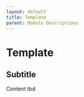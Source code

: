 ```yaml
---
layout: default
title: Template
parent: Module Descriptions
---
```


# Template
## Subtitle
Content tbd
